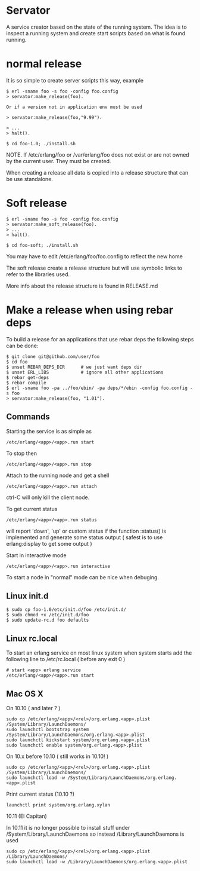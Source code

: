 # Servator

A service creator based on the state of the running system. The idea is
to inspect a running system and create start scripts based on what is
found running.

# normal release

It is so simple to create server scripts this way, example

    $ erl -sname foo -s foo -config foo.config
    > servator:make_release(foo).

    Or if a version not in application env must be used

    > servator:make_release(foo,"9.99").

    > ...
    > halt().

    $ cd foo-1.0; ./install.sh

NOTE. If /etc/erlang/foo or /var/erlang/foo does not exist or
are not owned by the current user. They must be created.

When creating a release all data is copied into a release structure
that can be use standalone.

# Soft release

    $ erl -sname foo -s foo -config foo.config
    > servator:make_soft_release(foo).
    > ...
    > halt().
    
    $ cd foo-soft; ./install.sh

You may have to edit /etc/erlang/foo/foo.config to reflect the new home

The soft release create a release structure but will use symbolic links
to refer to the libraries used.

More info about the release structure is found in RELEASE.md

# Make a release when using rebar deps

To build a release for an applications that use rebar deps the
following steps can be done:

    $ git clone git@github.com/user/foo
    $ cd foo
    $ unset REBAR_DEPS_DIR		# we just want deps dir
    $ unset ERL_LIBS			# ignore all other applications
    $ rebar get-deps
    $ rebar compile
    $ erl -sname foo -pa ../foo/ebin/ -pa deps/*/ebin -config foo.config -s foo
    > servator:make_release(foo, "1.01").

## Commands

Starting the service is as simple as

    /etc/erlang/<app>/<app>.run start

To stop then 

    /etc/erlang/<app>/<app>.run stop

Attach to the running node and get a shell

    /etc/erlang/<app>/<app>.run attach

ctrl-C will only kill the client node.

To get current status

    /etc/erlang/<app>/<app>.run status

will report 'down', 'up' or custom status if the function 
<app>:status() is implemented and generate some status output 
( safest is to use erlang:display to get some output )

Start in interactive mode

    /etc/erlang/<app>/<app>.run interactive

To start a node in "normal" mode can be nice when debuging.

## Linux init.d

    $ sudo cp foo-1.0/etc/init.d/foo /etc/init.d/
    $ sudo chmod +x /etc/init.d/foo
    $ sudo update-rc.d foo defaults

## Linux rc.local

To start an erlang service on most linux system when system starts
add the following line to /etc/rc.local ( before any exit 0 )

    # start <app> erlang service
    /etc/erlang/<app>/<app>.run start

## Mac OS X

On 10.10 ( and later ? )

    sudo cp /etc/erlang/<app>/<rel>/org.erlang.<app>.plist /System/Library/LaunchDaemons/
    sudo launchctl bootstrap system /System/Library/LaunchDaemons/org.erlang.<app>.plist
    sudo launchctl kickstart system/org.erlang.<app>.plist
    sudo launchctl enable system/org.erlang.<app>.plist

On 10.x before 10.10 ( still works in 10.10! )

    sudo cp /etc/erlang/<app>/<rel>/org.erlang.<app>.plist /System/Library/LaunchDaemons/
    sudo launchctl load -w /System/Library/LaunchDaemons/org.erlang.<app>.plist

Print current status (10.10 ?)

    launchctl print system/org.erlang.xylan


10.11 (El Capitan)

In 10.11 it is no longer possible to install stuff under /System/Library/LaunchDaemons so instead /Library/LaunchDaemons is used


    sudo cp /etc/erlang/<app>/<rel>/org.erlang.<app>.plist /Library/LaunchDaemons/
    sudo launchctl load -w /Library/LaunchDaemons/org.erlang.<app>.plist
